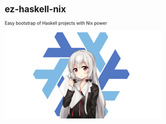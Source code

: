 # ez-haskell-nix

Easy bootstrap of Haskell projects with Nix power

<img src="logo.png" alt="logo"/>
